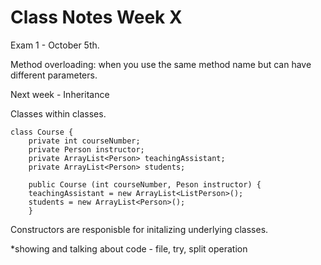 # Class Notes Week X
Exam 1 - October 5th.

Method overloading: when you use the same method name but can have different parameters. 

Next week - Inheritance

Classes within classes. 

	class Course {
		private int courseNumber;
		private Person instructor;
		private ArrayList<Person> teachingAssistant;
		private ArrayList<Person> students; 
		
		public Course (int courseNumber, Peson instructor) {
		teachingAssistant = new ArrayList<ListPerson>();
		students = new ArrayList<Person>();
		}
		
		

Constructors are responisble for initalizing underlying classes. 

*showing and talking about code - file, try, split operation



